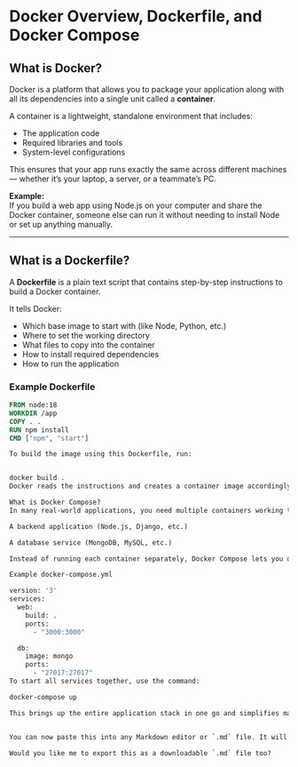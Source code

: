 # Docker Overview, Dockerfile, and Docker Compose

## What is Docker?

Docker is a platform that allows you to package your application along with all its dependencies into a single unit called a **container**.

A container is a lightweight, standalone environment that includes:

- The application code  
- Required libraries and tools  
- System-level configurations  

This ensures that your app runs exactly the same across different machines — whether it’s your laptop, a server, or a teammate’s PC.

**Example:**  
If you build a web app using Node.js on your computer and share the Docker container, someone else can run it without needing to install Node or set up anything manually.

---

## What is a Dockerfile?

A **Dockerfile** is a plain text script that contains step-by-step instructions to build a Docker container.

It tells Docker:

- Which base image to start with (like Node, Python, etc.)  
- Where to set the working directory  
- What files to copy into the container  
- How to install required dependencies  
- How to run the application  

### Example Dockerfile

```Dockerfile
FROM node:18
WORKDIR /app
COPY . .
RUN npm install
CMD ["npm", "start"]

To build the image using this Dockerfile, run:


docker build .
Docker reads the instructions and creates a container image accordingly.

What is Docker Compose?
In many real-world applications, you need multiple containers working together. For example:

A backend application (Node.js, Django, etc.)

A database service (MongoDB, MySQL, etc.)

Instead of running each container separately, Docker Compose lets you define and manage all your containers in a single file called docker-compose.yml.

Example docker-compose.yml

version: '3'
services:
  web:
    build: .
    ports:
      - "3000:3000"

  db:
    image: mongo
    ports:
      - "27017:27017"
To start all services together, use the command:

docker-compose up

This brings up the entire application stack in one go and simplifies managing multi-container setups.


You can now paste this into any Markdown editor or `.md` file. It will render perfectly in GitHub, VS Code, or any Markdown viewer.

Would you like me to export this as a downloadable `.md` file too?